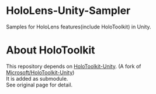 # HoloLens-Unity-Sampler
Samples for HoloLens features(include HoloToolkit) in Unity.

# About HoloToolkit
This repository depends on [HoloToolkit-Unity](https://github.com/KzoNag/HoloToolkit-Unity).
(A fork of [Microsoft/HoloToolkit-Unity](https://github.com/Microsoft/HoloToolkit-Unity))  
It is added as submodule.  
See original page for detail.

